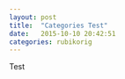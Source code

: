```yaml
---
layout: post
title:  "Categories Test"
date:   2015-10-10 20:42:51
categories: rubikorig
---
```


Test
